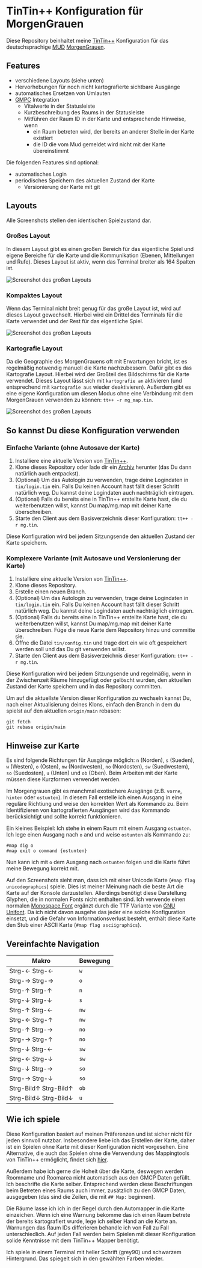 TinTin++ Konfiguration für MorgenGrauen
=======================================

Diese Repository beinhaltet meine [TinTin++](https://tintin.mudhalla.net/)
Konfiguration für das deutschsprachige
[MUD](https://de.wikipedia.org/wiki/Multi_User_Dungeon)
[MorgenGrauen](http://mg.mud.de/).

Features
--------

* verschiedene Layouts (siehe unten)
* Hervorhebungen für noch nicht kartografierte sichtbare Ausgänge
* automatisches Ersetzen von Umlauten
* [GMPC](http://mg.mud.de/cgi-bin/mgn-doc-search?help/GMCP) Integration
  * Vitalwerte in der Statusleiste
  * Kurzbeschreibung des Raums in der Statusleiste
  * Mitführen der Raum ID in der Karte und entsprechende Hinweise, wenn
    * ein Raum betreten wird, der bereits an anderer Stelle in der Karte
      existiert
    * die ID die vom Mud gemeldet wird nicht mit der Karte übereinstimmt

Die folgenden Features sind optional:

* automatisches Login
* periodisches Speichern des aktuellen Zustand der Karte
   * Versionierung der Karte mit git

Layouts
-------

Alle Screenshots stellen den identischen Spielzustand dar.

### Großes Layout

In diesem Layout gibt es einen großen Bereich für das eigentliche Spiel und
eigene Bereiche für die Karte und die Kommunikation (Ebenen, Mitteilungen und
Rufe). Dieses Layout ist aktiv, wenn das Terminal breiter als 164 Spalten ist.

![Screenshot des großen Layouts](./screenshots/screenshot_gross.png)

### Kompaktes Layout

Wenn das Terminal nicht breit genug für das große Layout ist, wird auf dieses
Layout gewechselt. Hierbei wird ein Drittel des Terminals für die Karte
verwendet und der Rest für das eigentliche Spiel.

![Screenshot des großen Layouts](./screenshots/screenshot_kompakt.png)

### Kartografie Layout

Da die Geographie des MorgenGrauens oft mit Erwartungen bricht, ist es
regelmäßig notwendig manuell die Karte nachzubessern. Dafür gibt es das
Kartografie Layout. Hierbei wird der Großteil des Bildschirms für die Karte
verwendet. Dieses Layout lässt sich mit `kartografie an` aktivieren (und
entsprechend mit `kartografie aus` wieder deaktivieren). Außerdem gibt es eine
eigene Konfiguration um diesen Modus ohne eine Verbindung mit dem MorgenGrauen
verwenden zu können: `tt++ -r mg_map.tin`.

![Screenshot des großen Layouts](./screenshots/screenshot_kartografie.png)

So kannst Du diese Konfiguration verwenden
------------------------------------------

### Einfache Variante (ohne Autosave der Karte)

1. Installiere eine aktuelle Version von
   [TinTin++](https://tintin.mudhalla.net/install.php).
2. Klone dieses Repository oder lade dir ein
   [Archiv](https://github.com/blabber/tinin-morgengrauen/archive/refs/heads/main.zip)
   herunter (das Du dann natürlich auch entpackst).
3. (Optional) Um das Autologin zu verwenden, trage deine Logindaten in
   `tin/login.tin` ein.  Falls Du keinen Account hast fällt dieser Schritt
   natürlich weg. Du kannst deine Logindaten auch nachträglich eintragen.
4. (Optional) Falls du bereits eine in TinTin++ erstellte Karte hast, die du
   weiterbenutzen willst, kannst Du map/mg.map mit deiner Karte überschreiben.
5. Starte den Client aus dem Basisverzeichnis dieser Konfiguration:
   `tt++ -r mg.tin`.

Diese Konfiguration wird bei jedem Sitzungsende den aktuellen Zustand der Karte
speichern.

### Komplexere Variante (mit Autosave und Versionierung der Karte)

1. Installiere eine aktuelle Version von
   [TinTin++](https://tintin.mudhalla.net/install.php).
2. Klone dieses Repository.
3. Erstelle einen neuen Branch.
4. (Optional) Um das Autologin zu verwenden, trage deine Logindaten in
   `tin/login.tin` ein.  Falls Du keinen Account hast fällt dieser Schritt
   natürlich weg. Du kannst deine Logindaten auch nachträglich eintragen.
5. (Optional) Falls du bereits eine in TinTin++ erstellte Karte hast, die du
   weiterbenutzen willst, kannst Du map/mg.map mit deiner Karte überschreiben.
   Füge die neue Karte dem Repository hinzu und committe sie.
6. Öffne die Datei `tin/config.tin` und trage dort ein wie oft gespeichert
   werden soll und das Du git verwenden willst.
7. Starte den Client aus dem Basisverzeichnis dieser Konfiguration:
   `tt++ -r mg.tin`.

Diese Konfiguration wird bei jedem Sitzungsende und regelmäßig, wenn in der
Zwischenzeit Räume hinzugefügt oder gelöscht wurden, den aktuellen Zustand der
Karte speichern und in das Repository committen.

Um auf die aktuellste Version dieser Konfiguration zu wechseln kannst Du, nach
einer Aktualisierung deines Klons, einfach den Branch in dem du spielst auf den
aktuellen `origin/main` rebasen:

    git fetch
    git rebase origin/main

Hinweise zur Karte
------------------

Es sind folgende Richtungen für Ausgänge möglich: `n` (Norden), `s` (Sueden),
`w` (Westen), `o` (Osten), `nw` (Nordwesten), `no` (Nordosten), `sw`
(Suedwestem), `so` (Suedosten), `u` (Unten) und `ob` (Oben). Beim Arbeiten mit
der Karte müssen diese Kurzformen verwendet werden.

Im Morgengrauen gibt es manchmal exotischere Ausgänge (z.B. `vorne`, `hinten`
oder `ostunten`). In diesem Fall erstelle ich einen Ausgang in eine reguläre
Richtiung und weise den korrekten Wert als Kommando zu. Beim Identifizieren von
kartografierten Ausgängen wird das Kommando berücksichtigt und sollte korrekt
funktionieren.

Ein kleines Beispiel: Ich stehe in einem Raum mit einem Ausgang `ostunten`. Ich
lege einen Ausgang nach `o` and und weise `ostunten` als Kommando zu:

    #map dig o
    #map exit o command {ostunten}

Nun kann ich mit `o` dem Ausgang nach `ostunten` folgen und die Karte führt
meine Bewegung korrekt mit.

Auf den Screenshots sieht man, dass ich mit einer Unicode Karte (`#map flag
unicodegraphics`) spiele. Dies ist meiner Meinung nach die beste Art die Karte
auf der Konsole darzustellen. Allerdings benötigt diese Darstellung Glyphen,
die in normalen Fonts nicht enthalten sind. Ich verwende einen normalen
[Monospace Font](https://sourcefoundry.org/hack/) ergänzt durch die TTF Variante
von [GNU Unifont](http://unifoundry.com/unifont/index.html). Da ich nicht davon
ausgehe das jeder eine solche Konfiguration einsetzt, und die Gefahr von
Informationsverlust besteht, enthält diese Karte den Stub einer ASCII Karte
(`#map flag asciigraphics`).

Vereinfachte Navigation
-----------------------

Makro | Bewegung
----- | --------
Strg-← Strg-← | `w`
Strg-→ Strg-→ | `o`
Strg-↑ Strg-↑ | `n`
Strg-↓ Strg-↓ | `s`
Strg-↑ Strg-← | `nw`
Strg-← Strg-↑ | `nw`
Strg-↑ Strg-→ | `no`
Strg-→ Strg-↑ | `no`
Strg-↓ Strg-← | `sw`
Strg-← Strg-↓ | `sw`
Strg-↓ Strg-→ | `so`
Strg-→ Strg-↓ | `so`
Strg-Bild↑ Strg-Bild↑ | `ob`
Strg-Bild↓ Strg-Bild↓ | `u`

Wie ich spiele
--------------

Diese Konfiguration basiert auf meinen Präferenzen und ist sicher nicht für
jeden sinnvoll nutzbar. Insbesondere liebe ich das Erstellen der Karte, daher
ist ein Spielen ohne Karte mit dieser Konfiguration nicht vorgesehen. Eine
Alternative, die auch das Spielen ohne die Verwendung des Mappingtools von
TinTin++ ermöglicht, findet sich
[hier](https://github.com/rku/morgengrauen_tintin).

Außerdem habe ich gerne die Hoheit über die Karte, deswegen werden Roomname und
Roomarea nicht automatisch aus den GMCP Daten gefüllt. Ich beschrifte die Karte
selber. Entsprechend werden diese Beschriftungen beim Betreten eines Raums
auch immer, zusätzlich zu den GMCP Daten, ausgegeben (das sind die Zeilen, die
mit `## Map:` beginnen).

Die Räume lasse ich ich in der Regel durch den Automapper in die Karte
einzeichen. Wenn ich eine Warnung bekomme das ich einen Raum betrete der bereits
kartografiert wurde, lege ich selber Hand an die Karte an. Warnungen das Raum
IDs differieren behandle ich von Fall zu Fall unterschiedlich. Auf jeden Fall
werden beim Spielen mit dieser Konfiguration solide Kenntnisse mit dem TinTin++
Mapper benötigt.

Ich spiele in einem Terminal mit heller Schrift (grey90) und schwarzem
Hintergrund. Das spiegelt sich in den gewählten Farben wieder.

